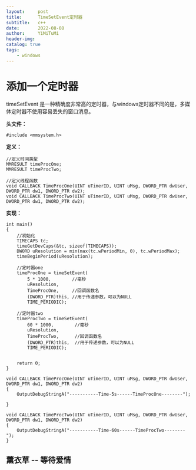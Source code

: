 ```yaml
---
layout:     post
title:      TimeSetEvent定时器
subtitle:   c++
date:       2022-08-08
author:     YiMiTuMi
header-img: 
catalog: true
tags:
    - windows
---
```


# 添加一个定时器

timeSetEvent 是一种精确度非常高的定时器，与windows定时器不同的是，多媒体定时器不使用容易丢失的窗口消息。

**头文件：**

	#include <mmsystem.h>

**定义：**
	
	//定义时间类型
	MMRESULT timeProcOne;
	MMRESULT timeProcTwo;  
	
	//定义线程函数
	void CALLBACK TimeProcOne(UINT uTimerID, UINT uMsg, DWORD_PTR dwUser, DWORD_PTR dw1, DWORD_PTR dw2);
	void CALLBACK TimeProcTwo(UINT uTimerID, UINT uMsg, DWORD_PTR dwUser, DWORD_PTR dw1, DWORD_PTR dw2);

**实现：**

	int main()
	{
		//初始化
		TIMECAPS tc;
		timeGetDevCaps(&tc, sizeof(TIMECAPS));
		DWORD uResolution = min(max(tc.wPeriodMin, 0), tc.wPeriodMax);
		timeBeginPeriod(uResolution);
	
		//定时器one
		timeProcOne = timeSetEvent(
			5 * 1000,        //毫秒     
			uResolution,
			TimeProcOne,     //回调函数名
			(DWORD_PTR)this, //用于传递参数，可以为NULL
			TIME_PERIODIC);
	
		//定时器two
		timeProcTwo = timeSetEvent(
			60 * 1000,        //毫秒      
			uResolution,
			TimeProcTwo,      //回调函数名
			(DWORD_PTR)this,  //用于传递参数，可以为NULL
			TIME_PERIODIC);
	
	
		return 0;
	}

	void CALLBACK TimeProcOne(UINT uTimerID, UINT uMsg, DWORD_PTR dwUser, DWORD_PTR dw1, DWORD_PTR dw2)
	{
		OutputDebugStringA("-----------Time-5s------TimeProcOne--------");
	
	}
	
	void CALLBACK TimeProcTwo(UINT uTimerID, UINT uMsg, DWORD_PTR dwUser, DWORD_PTR dw1, DWORD_PTR dw2)
	{
		OutputDebugStringA("-----------Time-60s------TimeProcTwo--------");
	}



## 薰衣草 -- 等待爱情
